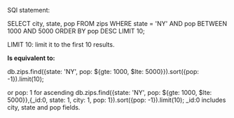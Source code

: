 SQl statement:

SELECT city, state, pop FROM zips WHERE state = 'NY' AND pop BETWEEN 1000 AND 5000 ORDER BY pop DESC LIMIT 10;

LIMIT 10: limit it to the first 10 results.

**Is equivalent to:**

db.zips.find({state: 'NY', pop: ${gte: 1000, $lte: 5000}}).sort({pop: -1}).limit(10);

or pop: 1 for ascending
db.zips.find({state: 'NY', pop: ${gte: 1000, $lte: 5000}},{_id:0, state: 1, city: 1, pop: 1}).sort({pop: -1}).limit(10);
_id:0 includes city, state and pop fields.

